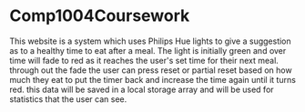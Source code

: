 # Comp1004Coursework
This website is a system which uses Philips Hue lights to give a suggestion as to a healthy time to eat after a meal.
The light is initially green and over time will fade to red as it reaches the user's set time for their next meal.
through out the fade the user can press reset or partial reset based on how much they eat to put the timer back and increase the time again until it turns red.
this data will be saved in a local storage array and will be used for statistics that the user can see.

